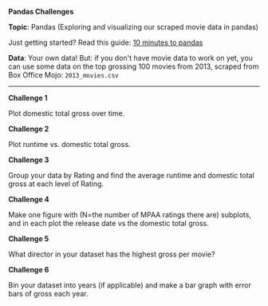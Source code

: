 **Pandas Challenges**


**Topic**: Pandas (Exploring and visualizing our scraped movie data in pandas)

Just getting started? Read this guide: [10 minutes to pandas](http://pandas.pydata.org/pandas-docs/stable/10min.html)

**Data**: Your own data! But: if you don't have movie data to work on yet, you can use some data on the top grossing 100 movies from 2013, scraped from Box Office Mojo: `2013_movies.csv`


---


**Challenge 1**

Plot domestic total gross over time.


**Challenge 2**

Plot runtime vs. domestic total gross.


**Challenge 3**

Group your data by Rating and find the average runtime and domestic total gross at each level of Rating.


**Challenge 4**

Make one figure with (N=the number of MPAA ratings there are) subplots, and in each plot the release date vs the domestic total gross.


**Challenge 5**

What director in your dataset has the highest gross per movie?


**Challenge 6**

Bin your dataset into years (if applicable) and make a bar graph with error bars of gross each year.
